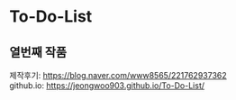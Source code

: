 # To-Do-List
## 열번째 작품
제작후기: https://blog.naver.com/www8565/221762937362<br />
github.io: https://jeongwoo903.github.io/To-Do-List/
